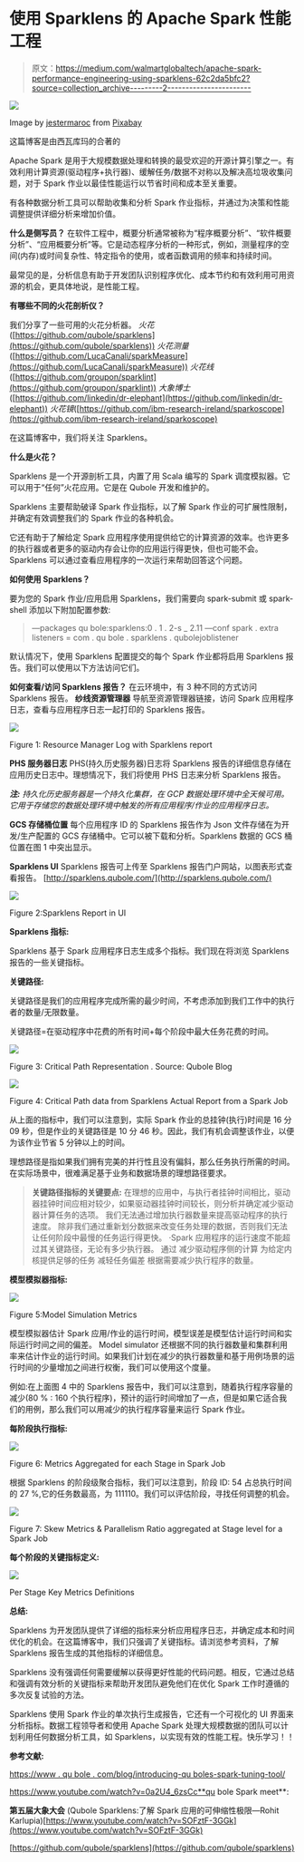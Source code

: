 # 使用 Sparklens 的 Apache Spark 性能工程

> 原文：<https://medium.com/walmartglobaltech/apache-spark-performance-engineering-using-sparklens-62c2da5bfc2?source=collection_archive---------2----------------------->

![](img/efd0896f2be24b3cf10112553a069cff.png)

Image by [jestermaroc](https://pixabay.com/users/jestermaroc-1131603/?utm_source=link-attribution&utm_medium=referral&utm_campaign=image&utm_content=1610815) from [Pixabay](https://pixabay.com/?utm_source=link-attribution&utm_medium=referral&utm_campaign=image&utm_content=1610815)

这篇博客是由西瓦库玛的合著的

Apache Spark 是用于大规模数据处理和转换的最受欢迎的开源计算引擎之一。有效利用计算资源(驱动程序+执行器)、缓解任务/数据不对称以及解决高垃圾收集问题，对于 Spark 作业以最佳性能运行以节省时间和成本至关重要。

有各种数据分析工具可以帮助收集和分析 Spark 作业指标，并通过为决策和性能调整提供详细分析来增加价值。

**什么是侧写员？**
在软件工程中，概要分析通常被称为“程序概要分析”、“软件概要分析”、“应用概要分析”等。它是动态程序分析的一种形式，例如，测量程序的空间(内存)或时间复杂性、特定指令的使用，或者函数调用的频率和持续时间。

最常见的是，分析信息有助于开发团队识别程序优化、成本节约和有效利用可用资源的机会，更具体地说，是性能工程。

**有哪些不同的火花剖析仪？**

我们分享了一些可用的火花分析器。
*火花*([https://github.com/qubole/sparklens](https://github.com/qubole/sparklens))
*火花测量*([https://github.com/LucaCanali/sparkMeasure](https://github.com/LucaCanali/sparkMeasure))
*火花线*([https://github.com/groupon/sparklint](https://github.com/groupon/sparklint))
*大象博士*([https://github.com/linkedin/dr-elephant](https://github.com/linkedin/dr-elephant))
*火花镜*([https://github.com/ibm-research-ireland/sparkoscope](https://github.com/ibm-research-ireland/sparkoscope)

在这篇博客中，我们将关注 Sparklens。

**什么是火花？**

Sparklens 是一个开源剖析工具，内置了用 Scala 编写的 Spark 调度模拟器。它可以用于“任何”火花应用。它是在 Qubole 开发和维护的。

Sparklens 主要帮助破译 Spark 作业指标，以了解 Spark 作业的可扩展性限制，并确定有效调整我们的 Spark 作业的各种机会。

它还有助于了解给定 Spark 应用程序使用提供给它的计算资源的效率。也许更多的执行器或者更多的驱动内存会让你的应用运行得更快，但也可能不会。Sparklens 可以通过查看应用程序的一次运行来帮助回答这个问题。

**如何使用 Sparklens？**

要为您的 Spark 作业/应用启用 Sparklens，我们需要向 spark-submit 或 spark-shell 添加以下附加配置参数:

> —packages qu bole:sparklens:0 . 1 . 2-s _ 2.11
> —conf spark . extra listeners = com . qu bole . sparklens . qubolejoblistener

默认情况下，使用 Sparklens 配置提交的每个 Spark 作业都将启用 Sparklens 报告。我们可以使用以下方法访问它们。

**如何查看/访问 Sparklens 报告？**
在云环境中，有 3 种不同的方式访问 Sparklens 报告。
**纱线资源管理器**
导航至资源管理器链接，访问 Spark 应用程序日志，查看与应用程序日志一起打印的 Sparklens 报告。

![](img/9fcd044d644f49fd83aa280d942f3aa9.png)

Figure 1: Resource Manager Log with Sparklens report

**PHS 服务器日志**
PHS(持久历史服务器)日志将 Sparklens 报告的详细信息存储在应用历史日志中。理想情况下，我们将使用 PHS 日志来分析 Sparklens 报告。

***注:*** *持久化历史服务器是一个持久化集群，在 GCP 数据处理环境中全天候可用。它用于存储您的数据处理环境中触发的所有应用程序/作业的应用程序日志。*

**GCS 存储桶位置**
每个应用程序 ID 的 Sparklens 报告作为 Json 文件存储在为开发/生产配置的 GCS 存储桶中。它可以被下载和分析。Sparklens 数据的 GCS 桶位置在图 1 中突出显示。

**Sparklens UI**
Sparklens 报告可上传至 Sparklens 报告门户网站，以图表形式查看报告。
[http://sparklens.qubole.com/](http://sparklens.qubole.com/)

![](img/8fb4b30aa268346a2434ee52b78f3865.png)

Figure 2:Sparklens Report in UI

**Sparklens 指标:**

Sparklens 基于 Spark 应用程序日志生成多个指标。我们现在将浏览 Sparklens 报告的一些关键指标。

**关键路径:**

关键路径是我们的应用程序完成所需的最少时间，不考虑添加到我们工作中的执行者的数量/无限数量。

关键路径=在驱动程序中花费的所有时间+每个阶段中最大任务花费的时间。

![](img/f92d371a23a1a0d1e0aa06c1122311b2.png)

Figure 3: Critical Path Representation . Source: Qubole Blog

![](img/0ee19b664c85d2f9d81942b31307cb89.png)

Figure 4: Critical Path data from Sparklens Actual Report from a Spark Job

从上面的指标中，我们可以注意到，实际 Spark 作业的总挂钟(执行)时间是 16 分 09 秒，但是作业的关键路径是 10 分 46 秒。因此，我们有机会调整该作业，以便为该作业节省 5 分钟以上的时间。

理想路径是指如果我们拥有完美的并行性且没有偏斜，那么任务执行所需的时间。在实际场景中，很难满足基于业务和数据场景的理想路径要求。

> **关键路径指标的关键要点:**
> 在理想的应用中，与执行者挂钟时间相比，驱动器挂钟时间应相对较少，如果驱动器挂钟时间较长，则分析并确定减少驱动器计算任务的选项。
> 我们无法通过增加执行器数量来提高驱动程序的执行速度。
> 除非我们通过重新划分数据来改变任务处理的数据，否则我们无法让任何阶段中最慢的任务运行得更快。
> ·Spark 应用程序的运行速度不能超过其关键路径，无论有多少执行器。
> 通过
> 减少驱动程序侧的计算
> 为给定内核提供足够的任务
> 减轻任务偏差
> 根据需要减少执行程序的数量。

**模型模拟器指标:**

![](img/8a7aa51a695f833d90a4cfce1359837e.png)

Figure 5:Model Simulation Metrics

模型模拟器估计 Spark 应用/作业的运行时间，模型误差是模型估计运行时间和实际运行时间之间的偏差。
Model simulator 还根据不同的执行器数量和集群利用率来估计作业的运行时间。如果我们计划在减少的执行器数量和基于用例场景的运行时间的少量增加之间进行权衡，我们可以使用这个度量。

例如:在上面图 4 中的 Sparklens 报告中，我们可以注意到，随着执行程序容量的减少(80 % : 160 个执行程序)，预计的运行时间增加了一点，但是如果它适合我们的用例，那么我们可以用减少的执行程序容量来运行 Spark 作业。

**每阶段执行指标:**

![](img/ed081aabec846a922bd2ed193ca4cb78.png)

Figure 6: Metrics Aggregated for each Stage in Spark Job

根据 Sparklens 的阶段级聚合指标，我们可以注意到，阶段 ID: 54 占总执行时间的 27 %,它的任务数最高，为 111110。我们可以评估阶段，寻找任何调整的机会。

![](img/43f48481c0e67c889fd8d0b4d7e8691e.png)

Figure 7: Skew Metrics & Parallelism Ratio aggregated at Stage level for a Spark Job

**每个阶段的关键指标定义:**

![](img/9e85ee64850e8d01ddb9f48a4312e75d.png)

Per Stage Key Metrics Definitions

**总结:**

Sparklens 为开发团队提供了详细的指标来分析应用程序日志，并确定成本和时间优化的机会。在这篇博客中，我们只强调了关键指标。请浏览参考资料，了解 Sparklens 报告生成的其他指标的详细信息。

Sparklens 没有强调任何需要缓解以获得更好性能的代码问题。相反，它通过总结和强调有效分析的关键指标来帮助开发团队避免他们在优化 Spark 工作时遵循的多次反复试验的方法。

Sparklens 使用 Spark 作业的单次执行生成报告，它还有一个可视化的 UI 界面来分析指标。数据工程领导者和使用 Apache Spark 处理大规模数据的团队可以计划利用任何数据分析工具，如 Sparklens，以实现有效的性能工程。快乐学习！！

**参考文献:**

[https://www . qu bole . com/blog/introducing-qu boles-spark-tuning-tool/](https://www.qubole.com/blog/introducing-quboles-spark-tuning-tool/)

https://www.youtube.com/watch?v=0a2U4_6zsCc**qu bole Spark meet**:[](https://www.youtube.com/watch?v=0a2U4_6zsCc)

**第五届大象大会** (Qubole Sparklens:了解 Spark 应用的可伸缩性极限—Rohit Karlupia)[https://www.youtube.com/watch?v=SOFztF-3GGk](https://www.youtube.com/watch?v=SOFztF-3GGk)

[https://github.com/qubole/sparklens](https://github.com/qubole/sparklens)